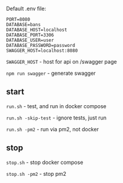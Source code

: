 Default .env file:

```dotenv
PORT=8080
DATABASE=bans
DATABASE_HOST=localhost
DATABASE_PORT=3306
DATABASE_USER=user
DATABASE_PASSWORD=password
SWAGGER_HOST=localhost:8080
```

`SWAGGER_HOST` - host for api on /swagger page

`npm run swagger` - generate swagger


## start
`run.sh` - test, and run in docker compose

`run.sh -skip-test` - ignore tests, just run

`run.sh -pm2` - run via pm2, not docker


## stop
`stop.sh` - stop docker compose

`stop.sh -pm2` - stop pm2